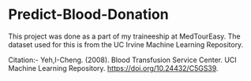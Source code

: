 # Predict-Blood-Donation
This project was done as a part of my traineeship at MedTourEasy. The dataset used for this is from the UC Irvine Machine Learning Repository. 

Citation:-
Yeh,I-Cheng. (2008). Blood Transfusion Service Center. UCI Machine Learning Repository. https://doi.org/10.24432/C5GS39.
